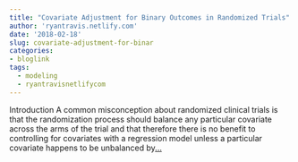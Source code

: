```yaml
---
title: "Covariate Adjustment for Binary Outcomes in Randomized Trials"
author: 'ryantravis.netlify.com'
date: '2018-02-18'
slug: covariate-adjustment-for-binar
categories:
- bloglink
tags:
  - modeling
  - ryantravisnetlifycom
---
```


IntroductionA common misconception about randomized clinical trials is that the randomization process should balance any particular covariate across the arms of the trial and that therefore there is no benefit to controlling for covariates with a regression model unless a particular covariate happens to be unbalanced by[... <i class="fas fa-external-link-alt"></i>](http://ryantravis.netlify.com/post/covariate-adjustment-for-binary-outcomes-in-randomized-trials/)

